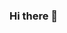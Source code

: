 ### Hi there 👋

<!--
**techsgtcarter99/techsgtcarter99** is a ✨ _special_ ✨ repository because its `README.md` (this file) appears on your GitHub profile.

![](ovj839o79l561.gif)
